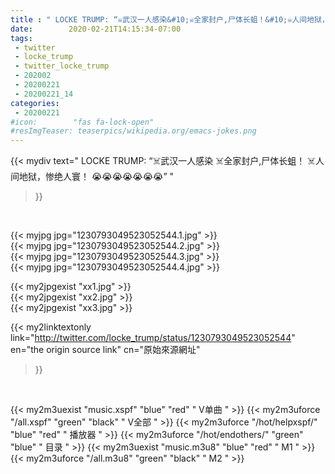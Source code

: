 ```yaml
---
title : " LOCKE TRUMP: “☠️武汉一人感染&#10;☠️全家封户,尸体长蛆！&#10;☠️人间地狱，惨绝人寰！&#10;😭😭😭😭😭😭😭”  "
date:        2020-02-21T14:15:34-07:00
tags:
 - twitter
 - locke_trump
 - twitter_locke_trump
 - 202002
 - 20200221
 - 20200221_14
categories:
 - 20200221
#icon:        "fas fa-lock-open"
#resImgTeaser: teaserpics/wikipedia.org/emacs-jokes.png
---
```


{{< mydiv text=" LOCKE TRUMP: “☠️武汉一人感染&#10;☠️全家封户,尸体长蛆！&#10;☠️人间地狱，惨绝人寰！&#10;😭😭😭😭😭😭😭”  "
>}}
<br>


 {{< myjpg jpg="1230793049523052544.1.jpg" >}}<br>  {{< myjpg jpg="1230793049523052544.2.jpg" >}}<br>  {{< myjpg jpg="1230793049523052544.3.jpg" >}}<br>  {{< myjpg jpg="1230793049523052544.4.jpg" >}}<br> 

{{< my2jpgexist "xx1.jpg" >}}<br>
{{< my2jpgexist "xx2.jpg" >}}<br>
{{< my2jpgexist "xx3.jpg" >}}<br>


{{< my2linktextonly link="http://twitter.com/locke_trump/status/1230793049523052544"
en="the origin source link" cn="原始來源網址"
>}}


<br>

{{< my2m3uexist "music.xspf"        "blue"   "red"    " V单曲 " >}} {{< my2m3uforce "/all.xspf"         "green"  "black"  " V全部 " >}} {{< my2m3uforce "/hot/helpxspf/"    "blue"   "red"    " 播放器 " >}} {{< my2m3uforce "/hot/endothers/"   "green"  "blue"   " 目录 " >}} {{< my2m3uexist "music.m3u8"        "blue"   "red"    " M1 " >}} {{< my2m3uforce "/all.m3u8"         "green"  "black"  " M2 " >}} 
